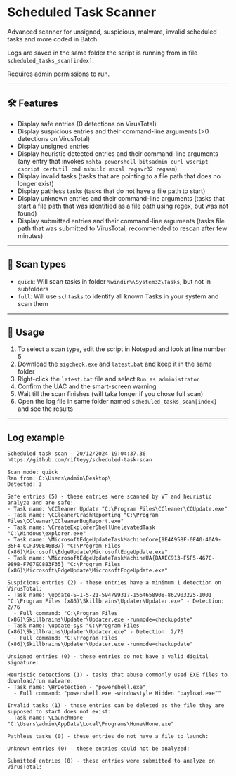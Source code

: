 # Scheduled Task Scanner
Advanced scanner for unsigned, suspicious, malware, invalid scheduled tasks and more coded in Batch.

Logs are saved in the same folder the script is running from in file `scheduled_tasks_scan[index]`.

Requires admin permissions to run.

---

## 🛠️ Features
- Display safe entries (0 detections on VirusTotal)
- Display suspicious entries and their command-line arguments (>0 detections on VirusTotal)
- Display unsigned entries
- Display heuristic detected entries and their command-line arguments  (any entry that invokes `mshta powershell bitsadmin curl wscript cscript certutil cmd msbuild msxsl regsvr32 regasm`)
- Display invalid tasks (tasks that are pointing to a file path that does no longer exist)
- Display pathless tasks (tasks that do not have a file path to start)
- Display unknown entries and their command-line arguments (tasks that start a file path that was identified as a file path using regex, but was not found)
- Display submitted entries and their command-line arguments (tasks file path that was submitted to VirusTotal, recommended to rescan after few minutes)

---

## 🔎 Scan types
- `quick`: Will scan tasks in folder `%windir%\System32\Tasks`, but not in subfolders
- `full`: Will use `schtasks` to identify all known Tasks in your system and scan them

---

## 🔑 Usage
1) To select a scan type, edit the script in Notepad and look at line number 5
2) Download the `sigcheck.exe` and `latest.bat` and keep it in the same folder
3) Right-click the `latest.bat` file and select `Run as administrator`
4) Confirm the UAC and the smart-screen warning
5) Wait till the scan finishes (will take longer if you chose full scan)
6) Open the log file in same folder named `scheduled_tasks_scan[index]` and see the results

---

## Log example
```
Scheduled task scan - 20/12/2024 19:04:37.36
https://github.com/rifteyy/scheduled-task-scan

Scan mode: quick
Ran from: C:\Users\admin\Desktop\
Detected: 3

Safe entries (5) - these entries were scanned by VT and heuristic analyze and are safe:
- Task name: \CCleaner Update "C:\Program Files\CCleaner\CCUpdate.exe"
- Task name: \CCleanerCrashReporting "C:\Program Files\CCleaner\CCleanerBugReport.exe"
- Task name: \CreateExplorerShellUnelevatedTask "C:\Windows\explorer.exe"
- Task name: \MicrosoftEdgeUpdateTaskMachineCore{9E4A958F-0E40-40A9-B5F4-CCF390E46BB7} "C:\Program Files (x86)\Microsoft\EdgeUpdate\MicrosoftEdgeUpdate.exe"
- Task name: \MicrosoftEdgeUpdateTaskMachineUA{BAAEC913-F5F5-467C-989B-F707EC8B3F35} "C:\Program Files (x86)\Microsoft\EdgeUpdate\MicrosoftEdgeUpdate.exe"

Suspicious entries (2) - these entries have a minimum 1 detection on VirusTotal:
- Task name: \update-S-1-5-21-594799317-1564658908-862903225-1001 "C:\Program Files (x86)\Skillbrains\Updater\Updater.exe" - Detection: 2/76
  - Full command: "C:\Program Files (x86)\Skillbrains\Updater\Updater.exe -runmode=checkupdate"
- Task name: \update-sys "C:\Program Files (x86)\Skillbrains\Updater\Updater.exe" - Detection: 2/76
  - Full command: "C:\Program Files (x86)\Skillbrains\Updater\Updater.exe -runmode=checkupdate"

Unsigned entries (0) - these entries do not have a valid digital signature:

Heuristic detections (1) - tasks that abuse commonly used EXE files to download/run malware:
- Task name: \HrDetection - "powershell.exe"
  - Full command: "powershell.exe -windowstyle Hidden "payload.exe""

Invalid tasks (1) - these entries can be deleted as the file they are supposed to start does not exist:
- Task name: \LaunchHone "C:\Users\admin\AppData\Local\Programs\Hone\Hone.exe"

Pathless tasks (0) - these entries do not have a file to launch:

Unknown entries (0) - these entries could not be analyzed:

Submitted entries (0) - these entries were submitted to analyze on VirusTotal:
```
